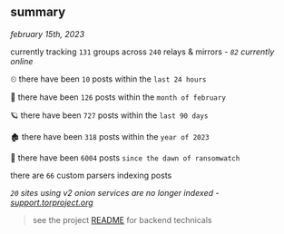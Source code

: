 
## summary
_february 15th, 2023_

currently tracking `131` groups across `240` relays & mirrors - _`82` currently online_

⏲ there have been `10` posts within the `last 24 hours`

🦈 there have been `126` posts within the `month of february`

🪐 there have been `727` posts within the `last 90 days`

🏚 there have been `318` posts within the `year of 2023`

🦕 there have been `6004` posts `since the dawn of ransomwatch`

there are `66` custom parsers indexing posts

_`20` sites using v2 onion services are no longer indexed - [support.torproject.org](https://support.torproject.org/onionservices/v2-deprecation/)_

> see the project [README](https://github.com/joshhighet/ransomwatch#ransomwatch--) for backend technicals
